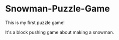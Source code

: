 # Snowman-Puzzle-Game

This is my first puzzle game!

It's a block pushing game about making a snowman.